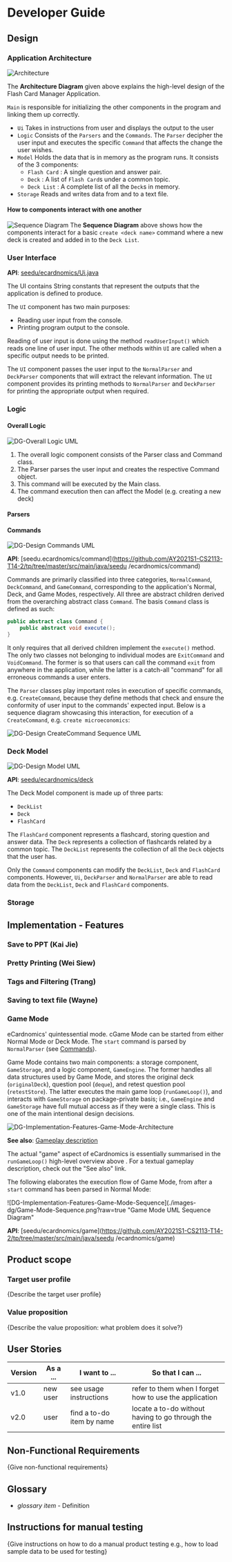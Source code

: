 # Developer Guide

## Design

### Application Architecture
![Architecture](images-dg/Architecture.png)

The **Architecture Diagram** given above explains the high-level design of the Flash Card Manager Application.

`Main` is responsible for initializing the other components in the program and linking them up correctly.

* `Ui` Takes in instructions from user and displays the output to the user
* `Logic` Consists of the `Parsers` and the `Commands`. The `Parser` decipher the user input and executes the specific `Command` that affects the change the user wishes.
* `Model` Holds the data that is in memory as the program runs. It consists of the 3 components:
    * `Flash Card` : A single question and answer pair.
    * `Deck` : A list of `Flash Card`s under a common topic.
    * `Deck List` : A complete list of all the `Deck`s in memory.
* `Storage` Reads and writes data from and to a text file.

#### How to **components** interact with one another
![Sequence Diagram](images-dg/Sequence%20Diagram.png)
The **Sequence Diagram** above shows how the components interact for a basic `create <deck name>` command where a new deck is created and added in to the `Deck List`.

### User Interface

**API**: [seedu/ecardnomics/Ui.java](https://github.com/AY2021S1-CS2113-T14-2/tp/tree/master/src/main/java/seedu/ecardnomics/Ui.java)

The UI contains String constants that represent the outputs
that the application is defined to produce.

The `UI` component has two main purposes:
* Reading user input from the console.
* Printing program output to the console.

Reading of user input is done using the method `readUserInput()`
which reads one line of user input. The other methods within `UI` are
called when a specific output needs to be printed.

The `UI` component passes the user input to the `NormalParser` and
`DeckParser` components that will extract the relevant information.
The `UI` component provides its printing methods to `NormalParser`
and `DeckParser` for printing the appropriate output when required.

### Logic
#### Overall Logic
![DG-Overall Logic UML](./images-dg/Logic-DG.png?raw=true "Overall Logic Diagram")

1. The overall logic component consists of the Parser class and Command class.
2. The Parser parses the user input and creates the respective Command object.
3. This command will be executed by the Main class.
4. The command execution then can affect the Model (e.g. creating a new deck)

#### Parsers
#### Commands

![DG-Design Commands UML](./images-dg/DG-Design-Commands.png?raw=true "Commands UML Class Diagram")

**API**: [seedu.ecardnomics/command](https://github.com/AY2021S1-CS2113-T14-2/tp/tree/master/src/main/java/seedu
/ecardnomics/command)

Commands are primarily classified into three categories, `NormalCommand`, `DeckCommand`, and `GameCommand`,
 corresponding to the application's Normal, Deck, and Game Modes, respectively. All three are abstract children
  derived from the overarching abstract class `Command`. The basis `Command` class is defined as such:
   
```java
public abstract class Command {
    public abstract void execute();
}
```

It only requires that all derived children implement the `execute()` method. The only two classes not belonging to
 individual modes are `ExitCommand` and `VoidCommand`. The former is so that users can call the command `exit` from
  anywhere in the application, while the latter is a catch-all "command" for all erroneous commands a user enters. 
   
The `Parser` classes play important roles in execution of specific commands, e.g. `CreateCommand`, because
 they define methods that check and ensure the conformity of user input to the commands' expected input. Below is a
  sequence diagram showcasing this interaction, for execution of a `CreateCommand`, e.g. `create
   microeconomics`:
  
![DG-Design CreateCommand Sequence UML](./images-dg/DG-Design-Sequence-Diagram.png?raw=true "CreateCommand UML
 Sequence Diagram")

### Deck Model

![DG-Design Model UML](./images-dg/DG-Design-Model.png?raw=true "Model UML Class Diagram")

**API**: [seedu/ecardnomics/deck](https://github.com/AY2021S1-CS2113-T14-2/tp/tree/master/src/main/java/seedu/ecardnomics/deck)

The Deck Model component is made up of three parts:
* `DeckList`
* `Deck`
* `FlashCard`

The `FlashCard` component represents a flashcard, storing question
and answer data. The `Deck` represents a collection of flashcards
related by a common topic. The `DeckList` represents the collection
of all the `Deck` objects that the user has.

Only the `Command` components can modify the `DeckList`, `Deck` and
`FlashCard` components. However, `Ui`, `DeckParser` and `NormalParser`
are able to read data from the `DeckList`, `Deck` and `FlashCard`
components.

### Storage

## Implementation - Features

### Save to PPT (Kai Jie)

### Pretty Printing (Wei Siew)

### Tags and Filtering (Trang)

### Saving to text file (Wayne)

### Game Mode

eCardnomics' quintessential mode. cGame Mode can be started from either Normal Mode or Deck Mode. The `start` command
 is parsed by `NormalParser` (see [Commands](#commands)).
 
Game Mode contains two main components: a storage component, `GameStorage`, and a logic component, `GameEngine`. The
 former handles all data structures used by Game Mode, and stores the original deck (`originalDeck`), question pool
  (`deque`), and retest question pool (`retestStore`). The latter executes the main game loop (`runGameLoop()`), and
   interacts with `GameStorage` on package-private basis; i.e., `GameEngine` and `GameStorage` have full mutual
    access as if they were a single class. This is one of the main intentional design decisions.
  
![DG-Implementation-Features-Game-Mode-Architecture](./images-dg/Game-Mode-Design.png?raw=true "Game Mode
 Architecture Diagram")
 
**See also**: [Gameplay description](./UserGuide.md#gameplay)

The actual "game" aspect of eCardnomics is essentially summarised in the `runGameLoop()` high-level overview above
. For a textual gameplay description, check out the "See also" link.

The following elaborates the execution flow of Game Mode, from after a `start` command has been parsed in Normal Mode:

![DG-Implementation-Features-Game-Mode-Sequence](./images-dg/Game-Mode-Sequence.png?raw=true "Game Mode UML Sequence
 Diagram"
 
**API**: [seedu/ecardnomics/game](https://github.com/AY2021S1-CS2113-T14-2/tp/tree/master/src/main/java/seedu
/ecardnomics/game)

## Product scope

### Target user profile

{Describe the target user profile}

### Value proposition

{Describe the value proposition: what problem does it solve?}

## User Stories

|Version| As a ... | I want to ... | So that I can ...|
|--------|----------|---------------|------------------|
|v1.0|new user|see usage instructions|refer to them when I forget how to use the application|
|v2.0|user|find a to-do item by name|locate a to-do without having to go through the entire list|

## Non-Functional Requirements

{Give non-functional requirements}

## Glossary

* *glossary item* - Definition

## Instructions for manual testing

{Give instructions on how to do a manual product testing e.g., how to load sample data to be used for testing}
